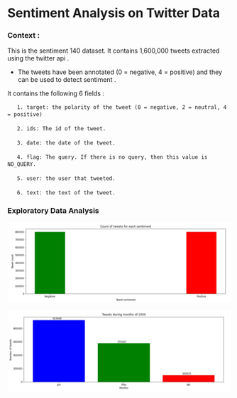# Sentiment Analysis on Twitter Data
### Context :

This is the sentiment 140 dataset. It contains 1,600,000 tweets extracted using the twitter api .
* The tweets have been annotated (0 = negative, 4 = positive) and they can be used to detect sentiment .

It contains the following 6 fields :

       1. target: the polarity of the tweet (0 = negative, 2 = neutral, 4 = positive)
       
       2. ids: The id of the tweet.
       
       3. date: the date of the tweet.
       
       4. flag: The query. If there is no query, then this value is NO_QUERY.
       
       5. user: the user that tweeted.
       
       6. text: the text of the tweet.

### Exploratory Data Analysis

![](https://github.com/ShivankUdayawal/Sentiment-Analysis-on-Twitter-Data/blob/main/Data%20Visualization/01.jpg)

![](https://github.com/ShivankUdayawal/Sentiment-Analysis-on-Twitter-Data/blob/main/Data%20Visualization/02.jpg)
